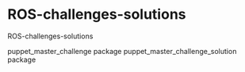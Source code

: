 # ROS-challenges-solutions
ROS-challenges-solutions

puppet_master_challenge package
puppet_master_challenge_solution package

